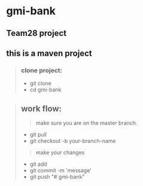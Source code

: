 # gmi-bank

 

## Team28 project

## this is a maven project

> ### clone project:
> - git clone 
> - cd gmi-bank

> ## work flow:
>> make sure you are on the master branch.
> - git pull
> - git checkout -b your-branch-name
>> make your changes
> - git add <file name>
> - git commit -m 'message'
> - git push
"# gmi-bank" 
